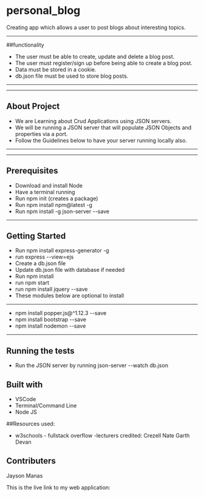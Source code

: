# personal_blog
Creating app which allows a user to post blogs about interesting topics.

---
##functionality
- The user must be able to create, update and delete a blog post.
- The user must register/sign up before being able to create a blog post.
- Data must be stored in a cookie.
- db.json file must be used to store blog posts.
---


---
## About Project
- We are Learning about Crud Applications using JSON servers.
- We will be running a JSON server that will populate JSON Objects and properties via a port.
- Follow the Guidelines below to have your server running locally also.
---

---
## Prerequisites
- Download and install Node
- Have a terminal running
- Run npm init (creates a package)
- Run npm install npm@latest -g
- Run npm install -g json-server --save
---

## Getting Started
- Run npm install express-generator -g
- run express --view=ejs
- Create a db.json file
- Update db.json file with database if needed
- Run npm install
- run npm start
- run npm install jquery --save
- These modules below are optional to install
---
- npm install popper.js@^1.12.3 --save
- npm install bootstrap --save
- npm install nodemon --save
---

## Running the tests
- Run the JSON server by running json-server --watch db.json

## Built with
- VSCode
- Terminal/Command Line
- Node JS

##Resources used: 
- w3schools
               - fullstack overflow
-lecturers credited: Crezell
                                    Nate
                                    Garth
                                    Devan

## Contributers
Jayson Manas

This is the live link to my web application: